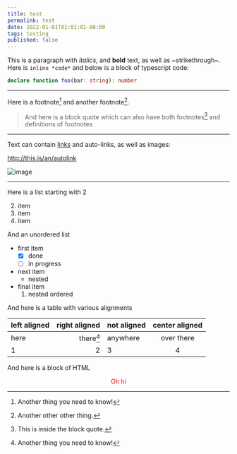 ```yaml
---
title: test
permalink: test
date: 2022-01-01T01:01:01-08:00
tags: testing
published: false
---
```


This is a paragraph with _italics_, and **bold** text, as well as
~strikethrough~. Here is `inline *code*` and below is a block of typescript
code:

```ts
declare function foo(bar: string): number
```

---

Here is a footnote[^note] and another footnote[^other].

[^other]: Another other other thing.
[^note]: Another thing you need to know!

> And here is a block quote which can also have both footnotes[^see] and
> definitions of footnotes
>
> [^see]: This is inside the block quote.

---

Text can contain [links] and auto-links, as well as images:

http://this.is/an/autolink

![image]

[image]: https://uploads0.wikiart.org/images/sol-lewitt/lines-in-all-directions-1993.jpg 'Lines in all directions'
[links]: https://leebyron.com 'go home'

---

Here is a list starting with 2

2. item
3. item
4. item

And an unordered list

- first item
  - [x] done
  - [ ] in progress
- next item
  - nested
- final item
  1. nested ordered

And here is a table with various alignments

| left aligned | right aligned | not aligned | center aligned |
| :----------- | ------------: | ----------- | :------------: |
| here         |  there[^note] | anywhere    |   over there   |
| 1            |             2 | 3           |       4        |

And here is a block of HTML

<div style="text-align: center;"><span style="color: red;">Oh hi</span></div>
